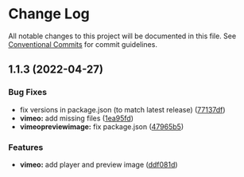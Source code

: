 # Change Log

All notable changes to this project will be documented in this file.
See [Conventional Commits](https://conventionalcommits.org) for commit guidelines.

## 1.1.3 (2022-04-27)


### Bug Fixes

* fix versions in package.json (to match latest release) ([77137df](https://github.com/joinbox/ui-components/commit/77137df6758b2d39ee06941ba3e6a062c1f5b9e4))
* **vimeo:** add missing files ([1ea95fd](https://github.com/joinbox/ui-components/commit/1ea95fdc529e28b8513d9f3d4822ef68ad439e13))
* **vimeopreviewimage:** fix package.json ([47965b5](https://github.com/joinbox/ui-components/commit/47965b511677ee31ce43174225d8f868b11c0ca6))


### Features

* **vimeo:** add player and preview image ([ddf081d](https://github.com/joinbox/ui-components/commit/ddf081d47c2b5bacfc7fa2081be30c6a95f56ca1))
